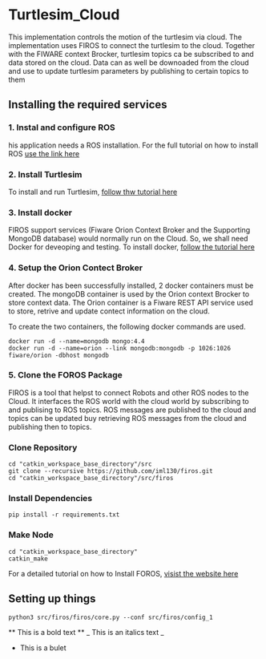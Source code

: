 # Turtlesim_Cloud
This implementation controls the motion of the turtlesim via cloud. The implementation uses FIROS to connect the turtlesim to the cloud. Together with the FIWARE context Brocker, turtlesim topics ca be subscribed to and data stored on the cloud. Data can as well be downoaded from the cloud and use to update turtlesim parameters by publishing to certain topics to them


## Installing the required services
### 1. Instal and configure ROS
his application needs a ROS installation. For the full tutorial on how to install ROS [use the link here](http://wiki.ros.org/noetic/Installation)

### 2. Install Turtlesim
To install and run Turtlesim, [follow thw tutorial here](http://wiki.ros.org/turtlesim)

### 3. Install docker 
FIROS support services (Fiware Orion Context Broker and the Supporting MongoDB database) would normally run on the Cloud. So, we shall need Docker for deveoping and testing. To install docker, [follow the tutorial here](https://docs.docker.com/engine/install/ubuntu/)

### 4. Setup the Orion Contect Broker
After docker has been successfully installed, 2 docker containers must be created. The mongoDB container is used by the Orion context Brocker to store context data. The Orion container is a Fiware REST API service used to store, retrive and update contect information on the cloud.

To create the two containers, the following docker commands are used.

```
docker run -d --name=mongodb mongo:4.4
docker run -d --name=orion --link mongodb:mongodb -p 1026:1026 fiware/orion -dbhost mongodb

```

### 5. Clone the FOROS Package

FIROS is a tool that helpst to connect Robots and other ROS nodes to the Cloud. It interfaces the ROS world with the cloud world by subscribing to and publising to ROS topics. ROS messages are published to the cloud and topics can be updated buy retrieving ROS messages from the cloud and publishing then to topics.

### Clone Repository
```
cd "catkin_workspace_base_directory"/src
git clone --recursive https://github.com/iml130/firos.git
cd "catkin_workspace_base_directory"/src/firos
```

### Install Dependencies
```
pip install -r requirements.txt
```

### Make Node
```
cd "catkin_workspace_base_directory"
catkin_make
```

For a detailed tutorial on how to Install FOROS, [visist the website here](https://firos.readthedocs.io/en/latest/install/install.html)

## Setting up things

```
python3 src/firos/firos/core.py --conf src/firos/config_1
```

** This is a bold text **
_ This is an italics text _
- This is a bulet